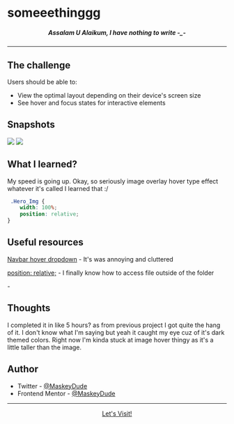 # someeethinggg

<h5 align="center">Assalam U Alaikum, I have nothing to write -_-</h5>
<hr>

## The challenge

Users should be able to:

- View the optimal layout depending on their device's screen size
- See hover and focus states for interactive elements

## Snapshots

![](img/desktop.png)
![](img/mobile.png)

## What I learned?

My speed is going up. Okay, so seriously image overlay hover type effect whatever it's called I learned that :/

```css
 .Hero_Img {
    width: 100%;
    position: relative;
}
```

## Useful resources

[Navbar hover dropdown](https://www.tutorialrepublic.com/faq/show-hide-dropdown-menu-on-mouse-hover-using-css.php) - It's was annoying and cluttered 

[position: relative;](https://developer.mozilla.org/en-US/docs/Learn/Getting_started_with_the_web/Dealing_with_files) - I finally know how to access file outside of the folder

[]() -

## Thoughts

I completed it in like 5 hours? as from previous project I got quite the hang of it. I don't know what I'm saying but yeah it caught my eye cuz of it's dark themed colors. Right now I'm kinda stuck at image hover thingy as it's a little taller than the image.

## Author

- Twitter - [@MaskeyDude](https://www.twitter.com/MaskeyDude)
- Frontend Mentor - [@MaskeyDude](https://www.frontendmentor.io/profile/MaskeyDude)

<hr>
<div align="center">
<a href="https://maskeydude.github.io/nft-preview-card-component/" target="_blank">Let's Visit!</a>
</div>